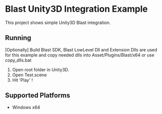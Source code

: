 # Blast Unity3D Integration Example

This project shows simple Unity3D Blast integration.

## Running

[Optionally] Build Blast SDK, Blast LowLevel Dll and Extension Dlls are used for this example and copy needed dlls into Asset/Plugins/Blast/x64 or use copy_dlls.bat

1. Open root folder in Unity3D.
2. Open Test.scene
3. Hit 'Play' !

## Supported Platforms

* Windows x64
